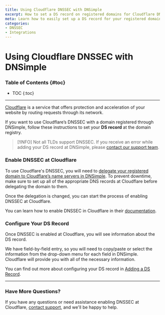 ```yaml
---
title: Using Cloudflare DNSSEC with DNSimple
excerpt: How to set a DS record on registered domains for Cloudflare DNSSEC.
meta: Learn how to easily set up a DS record for your registered domains using Cloudflare DNSSEC to enhance security and ensure proper domain validation.
categories:
- DNSSEC
- Integrations
---
```


# Using Cloudflare DNSSEC with DNSimple

### Table of Contents {#toc}

* TOC
{:toc}

---

[Cloudflare](https://www.cloudflare.com/) is a service that offers protection and acceleration of your website by routing requests through its network.

If you want to use Cloudflare’s DNSSEC with a domain registered through DNSimple, follow these instructions to set your **DS record** at the domain registry.

> [!INFO]
> Not all TLDs support DNSSEC. If you receive an error while adding your DS record at DNSimple, please [contact our support team](https://dnsimple.com/contact).

### Enable DNSSEC at Cloudflare

To use Cloudflare's DNSSEC, you will need to [delegate your registered domain to Cloudflare’s name servers in DNSimple](https://support.dnsimple.com/articles/setting-name-servers/#pointing-the-name-servers-to-another-provider). To prevent downtime, make sure to set up all of the appropriate DNS records at Cloudflare before delegating the domain to them.

Once the delegation is changed, you can start the process of enabling DNSSEC at Cloudflare.

You can learn how to enable DNSSEC in Cloudflare in their [documentation](https://developers.cloudflare.com/dns/dnssec/#enable-dnssec).

### Configure Your DS Record

Once DNSSEC is enabled at Cloudflare, you will see information about the DS record.

We have field-by-field entry, so you will need to copy/paste or select the information from the drop-down menu for each field in DNSimple. Cloudflare will provide you with all of the necessary information.

You can find out more about configuring your DS record in [Adding a DS Record](link).

---

### Have More Questions?

If you have any questions or need assistance enabling DNSSEC at Cloudflare, [contact support](https://dnsimple.com/contact), and we'll be happy to help.

